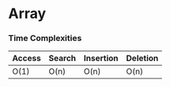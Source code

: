 # Array

### Time Complexities
| Access  | Search | Insertion | Deletion |
| ------- | -------| --------- | -------- |
| O(1)    | O(n)   | O(n)      | O(n)     |
